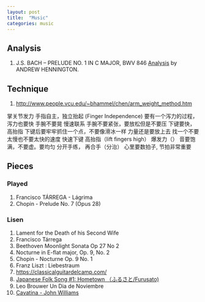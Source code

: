 ```yaml
---
layout: post
title:  "Music"
categories: music 
---
```


## Analysis

1. J.S. BACH – PRELUDE NO. 1 IN C MAJOR, BWV 846 [Analysis][bwv-846-analysis] by ANDREW HENNINGTON.

## Technique

1. http://www.people.vcu.edu/~bhammel/chen/arm_weight_method.htm

掌关节发力
手指自主，独立抬起 (Finger Independence)
要有一个泻力的过程，泻力也要快
手腕不要晃
慢速联系
手腕不要紧张，要放松但是不要压
下键要快，高抬指
下键后要牢牢抓住一个点，不要像滑冰一样
力量还是要放上去
找一个不要太慢也不要太快的速度
快速下键
高抬指（lift fingers high）
爆发力（）
音要饱满，不要虚。要均匀
分开手练， 再合手（分治）
心里要数拍子, 节拍非常重要


[bwv-846-analysis]: https://andrewhennington.wordpress.com/2015/10/22/j-s-bach-prelude-no-1-in-c-major-bwv-846/

## Pieces

### Played
1. Francisco TÁRREGA - Lágrima
1. Chopin - Prelude No. 7 (Opus 28)

### Lisen
1. Lament for the Death of his Second Wife
1. Francisco Tárrega
1. Beethoven Moonlight Sonata Op 27 No 2
1. Nocturne in E-flat major, Op. 9, No. 2
1. Chopin - Nocturne Op. 9 No. 1
1. Franz Liszt : Liebestraum
1. https://classicalguitardelcamp.com/
1. [Japanese Folk Song #1: Hometown （ふるさと/Furusato)](https://www.youtube.com/watch?v=jnrr_b6xWmI)
1. Leo Brouwer Un Dia de Noviembre
1. [Cavatina - John Williams](https://www.youtube.com/watch?v=izNxtsC1b4k)

